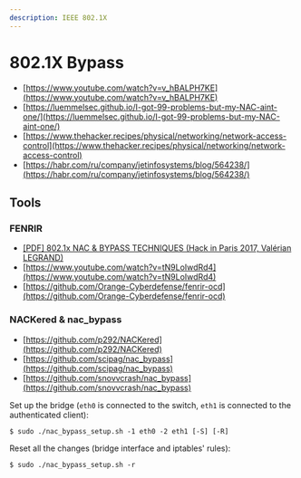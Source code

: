 ```yaml
---
description: IEEE 802.1X
---
```


# 802.1X Bypass

- [https://www.youtube.com/watch?v=v_hBALPH7KE](https://www.youtube.com/watch?v=v_hBALPH7KE)
- [https://luemmelsec.github.io/I-got-99-problems-but-my-NAC-aint-one/](https://luemmelsec.github.io/I-got-99-problems-but-my-NAC-aint-one/)
- [https://www.thehacker.recipes/physical/networking/network-access-control](https://www.thehacker.recipes/physical/networking/network-access-control)
- [https://habr.com/ru/company/jetinfosystems/blog/564238/](https://habr.com/ru/company/jetinfosystems/blog/564238/)




## Tools



### FENRIR

- [[PDF] 802.1x NAC & BYPASS TECHNIQUES (Hack in Paris 2017, Valérian LEGRAND)](https://hackinparis.com/data/slides/2017/2017_Legrand_Valerian_802.1x_Network_Access_Control_and_Bypass_Techniques.pdf)
- [https://www.youtube.com/watch?v=tN9LoIwdRd4](https://www.youtube.com/watch?v=tN9LoIwdRd4)
- [https://github.com/Orange-Cyberdefense/fenrir-ocd](https://github.com/Orange-Cyberdefense/fenrir-ocd)



### NACKered & nac_bypass

- [https://github.com/p292/NACKered](https://github.com/p292/NACKered)
- [https://github.com/scipag/nac_bypass](https://github.com/scipag/nac_bypass)
- [https://github.com/snovvcrash/nac_bypass](https://github.com/snovvcrash/nac_bypass)

Set up the bridge (`eth0` is connected to the switch, `eth1` is connected to the authenticated client):

```
$ sudo ./nac_bypass_setup.sh -1 eth0 -2 eth1 [-S] [-R]
```

Reset all the changes (bridge interface and iptables' rules):

```
$ sudo ./nac_bypass_setup.sh -r
```
